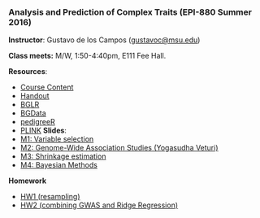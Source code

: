 ### Analysis and Prediction of Complex Traits (EPI-880  Summer 2016)


**Instructor**: Gustavo de los Campos (gustavoc@msu.edu)

**Class meets:** M/W, 1:50-4:40pm, E111 Fee Hall.

**Resources**:


  - [Course Content]( https://www.dropbox.com/s/fun60q4eevswgos/CourseContent.docx?dl=0 )
  - [Handout](https://www.dropbox.com/s/m1pyznfjnfyf5if/handout.docx?dl=0)
  - [BGLR](https://github.com/gdlc/bglr-r)
  - [BGData](https://github.com/quantgen/bgdata)
  - [pedigreeR](https://github.com/Rpedigree/pedigreeR)
  - [PLINK](http://pngu.mgh.harvard.edu/~purcell/plink/)
**Slides**:
  -  [M1: Variable selection](https://www.dropbox.com/s/pe9nvw1d6cnf22t/M1.pptx?dl=0)
  -  [M2: Genome-Wide Association Studies (Yogasudha Veturi)](https://www.dropbox.com/s/yepttjnfrq0s5p2/Lecture_3_BST880.pdf?dl=0)
  -  [M3: Shrinkage estimation](https://www.dropbox.com/s/0xf0h1cm4cmutpu/M2.pptx?dl=0)
  -  [M4: Bayesian Methods](https://www.dropbox.com/s/423cj2xob7apecv/M4.pptx?dl=0)
  
**Homework**
  - [HW1 (resampling)](https://github.com/gdlc/EPI-880/blob/master/assigments/HW1.md)
  - [HW2 (combining GWAS and Ridge Regression)](https://github.com/gdlc/EPI-880/blob/master/assigments/HW2.md)  
